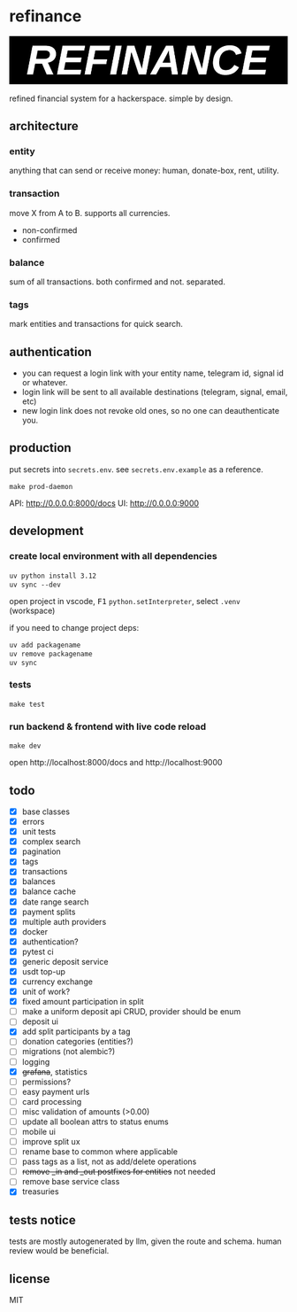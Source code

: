 # refinance
![logo](docs/refinance-logo.jpg)

refined financial system for a hackerspace. simple by design.

## architecture

### entity
anything that can send or receive money: human, donate-box, rent, utility.

### transaction
move X from A to B. supports all currencies.
- non-confirmed
- confirmed

### balance
sum of all transactions. both confirmed and not. separated.

### tags
mark entities and transactions for quick search.

## authentication
- you can request a login link with your entity name, telegram id, signal id or whatever.
- login link will be sent to all available destinations (telegram, signal, email, etc)
- new login link does not revoke old ones, so no one can deauthenticate you. 

## production

put secrets into `secrets.env`. see `secrets.env.example` as a reference. 

```console
make prod-daemon
```

API: http://0.0.0.0:8000/docs
UI: http://0.0.0.0:9000

## development

### create local environment with all dependencies
```console
uv python install 3.12
uv sync --dev
```

open project in vscode, <kbd>F1</kbd> `python.setInterpreter`, select `.venv` (workspace)

if you need to change project deps:
```console
uv add packagename
uv remove packagename
uv sync
```

### tests
```
make test
```

### run backend & frontend with live code reload
```
make dev
```
open http://localhost:8000/docs and http://localhost:9000

## todo
- [x] base classes
- [x] errors
- [x] unit tests
- [x] complex search
- [x] pagination
- [x] tags
- [x] transactions
- [x] balances
- [x] balance cache
- [x] date range search
- [x] payment splits
- [x] multiple auth providers
- [x] docker
- [x] authentication?
- [x] pytest ci
- [x] generic deposit service
- [x] usdt top-up
- [x] currency exchange
- [x] unit of work?
- [x] fixed amount participation in split
- [ ] make a uniform deposit api CRUD, provider should be enum
- [ ] deposit ui
- [x] add split participants by a tag
- [ ] donation categories (entities?)
- [ ] migrations (not alembic?)
- [ ] logging
- [x] ~~grafana~~, statistics
- [ ] permissions?
- [ ] easy payment urls
- [ ] card processing
- [ ] misc validation of amounts (>0.00)
- [ ] update all boolean attrs to status enums
- [ ] mobile ui
- [ ] improve split ux
- [ ] rename base to common where applicable
- [ ] pass tags as a list, not as add/delete operations
- [ ] ~~remove _in and _out postfixes for entities~~ not needed
- [ ] remove base service class
- [x] treasuries

## tests notice
tests are mostly autogenerated by llm, given the route and schema. human review would be beneficial. 

## license
MIT
